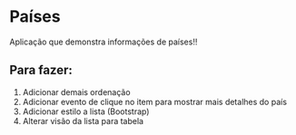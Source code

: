# Países

Aplicação que demonstra informações de países!!

## Para fazer:

1. Adicionar demais ordenação
1. Adicionar evento de clique no item para mostrar mais detalhes do país
1. Adicionar estilo a lista (Bootstrap)
1. Alterar visão da lista para tabela
